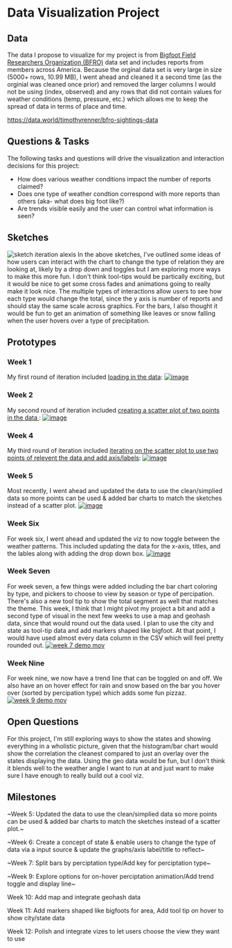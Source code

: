 # Data Visualization Project

## Data

The data I propose to visualize for my project is from [Bigfoot Field Researchers Organization (BFRO)](https://www.bfro.net/GDB/) data set and includes reports from members across America. Because the orginal data set is very large in size (5000+ rows, 10.99 MB), I went ahead and cleaned it a second time (as the orginial was cleaned once prior) and removed the larger columns I would not be using (index, observed) and any rows that did not contain values for weather conditions (temp, pressure, etc.) which allows me to keep the spread of data in terms of place and time.

https://data.world/timothyrenner/bfro-sightings-data

## Questions & Tasks

The following tasks and questions will drive the visualization and interaction decisions for this project:

- How does various weather conditions impact the number of reports claimed? 
- Does one type of weather condtion correspond with more reports than others (aka- what does big foot like?)
- Are trends visible easily and the user can control what information is seen?
  
## Sketches
![sketch iteration alexis](https://github.com/user-attachments/assets/7a131538-a454-4a05-a123-36740eb498c5)
In the above sketches, I've outlined some ideas of how users can interact with the chart to change the type of relation they are looking at, likely by a drop down and toggles but I am exploring more ways to make this more fun. I don't think tool-tips would be partically exciting, but it would be nice to get some cross fades and animations going to really make it look nice. The multiple types of interactions allow users to see how each type would change the total, since the y axis is number of reports and should stay the same scale across graphics. For the bars, I also thought it would be fun to get an animation of something like leaves or snow falling when the user hovers over a type of precipitation. 

## Prototypes
### Week 1
My first round of iteration included [loading in the data](https://vizhub.com/alexiscaira/70933d6a9c7b470389d47af21262f796):
[![image](https://github.com/user-attachments/assets/7193c856-25c9-49c9-96b3-24971253d441)](https://vizhub.com/alexiscaira/70933d6a9c7b470389d47af21262f796)

### Week 2
My second round of iteration included [creating a scatter plot of two points in the data ](https://vizhub.com/alexiscaira/70933d6a9c7b470389d47af21262f796):
[![image](https://github.com/user-attachments/assets/b1fb0c70-0922-480f-964b-5e03f52ceb7d)](https://vizhub.com/alexiscaira/7f68f7b51f354021930fe9596dc14685)

### Week 4
My third round of iteration included [iterating on the scatter plot to use two points of relevent the data and add axis/labels](https://vizhub.com/alexiscaira/a39e7ee4ad4e4629bd232221d1213249):
[![image](https://github.com/user-attachments/assets/6d233b6c-6904-4f0a-9691-f7f0a0109030)](https://vizhub.com/alexiscaira/a39e7ee4ad4e4629bd232221d1213249)

### Week 5
Most recently, I went ahead and updated the data to use the clean/simplied data so more points can be used & added bar charts to match the sketches instead of a scatter plot. 
[![image](https://github.com/user-attachments/assets/1abd463a-1dfd-4828-b08b-c2222e73a3d0)](https://vizhub.com/alexiscaira/3d91add8f7ad432aa264ccd1328783ea)

### Week Six
For week six, I went ahead and updated the viz to now toggle between the weather patterns. This included updating the data for the x-axis, titles, and the lables along with adding the drop down box. 
[![image](https://github.com/user-attachments/assets/bcfe7bf9-d979-419b-95bd-b08897bad7b9)](https://vizhub.com/alexiscaira/2b5047c1ad7e48799ba400d0ec7ad0a5)

### Week Seven
For week seven, a few things were added including the bar chart coloring by type, and pickers to choose to view by season or type of percipation. There's also a new tool tip to show the total segment as well that matches the theme. This week, I think that I might pivot my project a bit and add a second type of visual in the next few weeks to use a map and geohash data, since that would round out the data used. I plan to use the city and state as tool-tip data and add markers shaped like bigfoot. At that point, I would have used almost every data column in the CSV which will feel pretty rounded out.
[![week 7 demo mov](https://github.com/user-attachments/assets/cc41285d-a3c0-4581-a6cf-8edff06af33c)](https://vizhub.com/alexiscaira/b2322c7158ea424d9157c202aa31b435?mode=embed)

### Week Nine
For week nine, we now have a trend line that can be toggled on and off. We also have an on hover effect for rain and snow based on the bar you hover over (sorted by percipation type) which adds some fun pizzaz. 
[![week 9 demo mov](https://github.com/user-attachments/assets/8c8fde0c-5f88-4537-a217-c526b96a95c9)](https://vizhub.com/alexiscaira/88a741e7705541198eabb2ded7bc4085?mode=embed)

## Open Questions
For this project, I'm still exploring ways to show the states and showing everything in a wholistic picture, given that the histogram/bar chart would show the correlation the cleanest compared to just an overlay over the states displaying the data. Using the geo data would be fun, but I don't think it blends well to the weather angle I want to run at and just want to make sure I have enough to really build out a cool viz. 

## Milestones
~Week 5: Updated the data to use the clean/simplied data so more points can be used & added bar charts to match the sketches instead of a scatter plot.~

~Week 6: Create a concept of state & enable users to change the type of data via a input source & update the graphs/axis label/title to reflect~

~Week 7: Split bars by perciptation type/Add key for perciptation type~

~Week 9: Explore options for on-hover perciptation animation/Add trend toggle and display line~

Week 10: Add map and integrate geohash data

Week 11: Add markers shaped like bigfoots for area, Add tool tip on hover to show city/state data

Week 12: Polish and integrate vizes to let users choose the view they want to use
